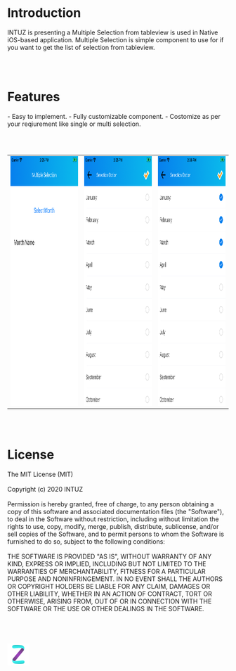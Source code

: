 <h1>Introduction</h1>
INTUZ is presenting a Multiple Selection from tableview is used in Native iOS-based application. Multiple Selection is simple component to use for if you want to get the list of selection from tableview.

<br/><br/>
<h1>Features</h1>
- Easy to implement.
- Fully customizable component.
- Costomize as per your reqiurement like single or multi selection.

<br/><br/>

<table>
  <tr>
    <td><img src="Screenshots/Screen1.png" width=320 height=568></td>
    <td><img src="Screenshots/Screen2.png" width=320 height=568></td>
    <td><img src="Screenshots/Screen3.png" width=320 height=568></td>
  </tr>
 </table>


<br/><br/>
**<h1>License</h1>**
The MIT License (MIT)
<br/><br/>
Copyright (c) 2020 INTUZ
<br/><br/>
Permission is hereby granted, free of charge, to any person obtaining a copy of this software and associated documentation files (the "Software"), to deal in the Software without restriction, including without limitation the rights to use, copy, modify, merge, publish, distribute, sublicense, and/or sell copies of the Software, and to permit persons to whom the Software is furnished to do so, subject to the following conditions: 
<br/><br/>
THE SOFTWARE IS PROVIDED "AS IS", WITHOUT WARRANTY OF ANY KIND, EXPRESS OR IMPLIED, INCLUDING BUT NOT LIMITED TO THE WARRANTIES OF MERCHANTABILITY, FITNESS FOR A PARTICULAR PURPOSE AND NONINFRINGEMENT. IN NO EVENT SHALL THE AUTHORS OR COPYRIGHT HOLDERS BE LIABLE FOR ANY CLAIM, DAMAGES OR OTHER LIABILITY, WHETHER IN AN ACTION OF CONTRACT, TORT OR OTHERWISE, ARISING FROM, OUT OF OR IN CONNECTION WITH THE SOFTWARE OR THE USE OR OTHER DEALINGS IN THE SOFTWARE.

<br/>
<h1></h1>
<a href="https://www.intuz.com/" target="_blank"><img src="Screenshots/logo.jpg"></a>



